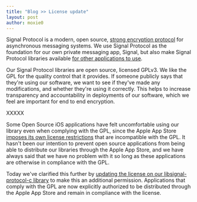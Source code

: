 ```yaml
---
title: "Blog >> License update"
layout: post
author: moxie0
---
```


Signal Protocol is a modern, open source, [strong encryption protocol](/blog/advanced-ratcheting) for asynchronous messaging
systems.  We use Signal Protocol as the foundation for our own private messaging app, Signal, but
also make Signal Protocol libraries available [for other applications to use](/blog/whatsapp-complete).

Our Signal Protocol libraries are open source, licensed GPLv3.  We like the GPL for the quality control that it
provides.  If someone publicly says that they're using our software, we want to see if they've made
any modifications, and whether they're using it correctly.  This helps to increase transparency and
accountability in deployments of our software, which we feel are important for end to end encryption.

XXXXX

Some Open Source iOS applications have felt uncomfortable using our library even when complying with the
GPL, since the Apple App Store [imposes its own license restrictions](https://www.apple.com/legal/internet-services/itunes/us/terms.html)
that are incompatible with the GPL. It hasn't been our intention to prevent open source applications from
being able to distribute our libraries through the Apple App Store, and we have always said that we have
no problem with it so long as these applications are otherwise in compliance with the GPL.

Today we've clarified this further by [updating the license on our libsignal-protocol-c library](https://github.com/whispersystems/libsignal-protocol-c#license) to make this an additional permission.  Applications that comply with the GPL are now
explicitly authorized to be distributed through the Apple App Store and remain in compliance with the license.